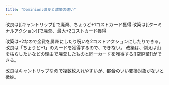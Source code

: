 ```yaml
---
title: "Dominion:改良と改築の違い"
---
```


改良は[[キャントリップ]]で廃棄、ちょうど+1コストカード獲得
改築は[[ターミナルアクション]]で廃棄、最大+2コストカード獲得

改築は+2なので金貨を属州にしたり呪いを2コストアクションにしたりできる。
改良は「ちょうど+1」のカードを獲得するので、できない。
改築は、例えば山を枯らしたいなどの理由で廃棄したものと同一カードを獲得する[[空廃棄]]ができる。

改良はキャントリップなので複数枚入れやすいが、都合のいい変換対象がないと微妙。

